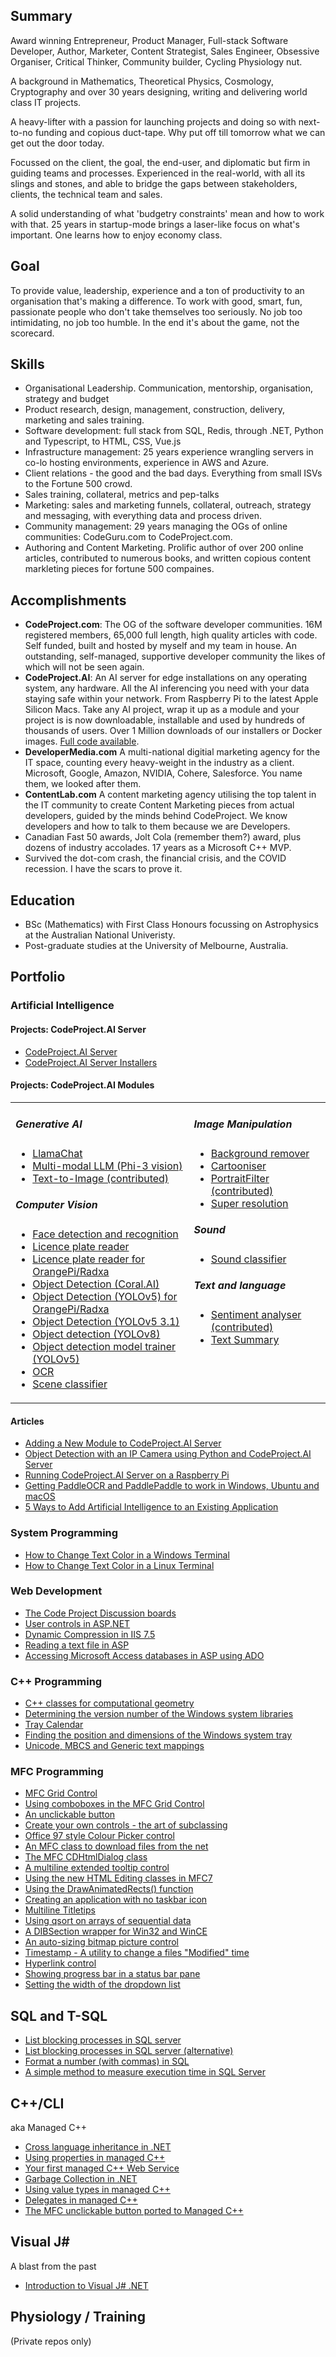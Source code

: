 <h2>Summary</h2>

Award winning Entrepreneur, Product Manager, Full-stack Software Developer, Author, Marketer, Content
Strategist, Sales Engineer, Obsessive Organiser, Critical Thinker, Community builder, Cycling Physiology
nut.

A background in Mathematics, Theoretical Physics, Cosmology, Cryptography and over 30 years designing, 
writing and delivering world class IT projects.

A heavy-lifter with a passion for launching projects and doing so with next-to-no funding and copious
duct-tape. Why put off till tomorrow what we can get out the door today.

Focussed on the client, the goal, the end-user, and diplomatic but firm in guiding teams and processes.
Experienced in the real-world, with all its slings and stones, and able to bridge the gaps between
stakeholders, clients, the technical team and sales. 

A solid understanding of what 'budgetry constraints' mean and how to work with that. 25 years in 
startup-mode brings a laser-like focus on what's important. One learns how to enjoy economy class.

<h2>Goal</h2>

To provide value, leadership, experience and a ton of productivity to an organisation that's making a 
difference. To work with good, smart, fun, passionate people who don't take themselves too seriously.
No job too intimidating, no job too humble. In the end it's about the game, not the scorecard.

<h2>Skills</h2>
<ul>
  <li>Organisational Leadership. Communication, mentorship, organisation, strategy and budget</li>
  <li>Product research, design, management, construction, delivery, marketing and sales training.</li>
  <li>Software development: full stack from SQL, Redis, through .NET, Python and Typescript, to HTML, CSS, Vue.js</li>
  <li>Infrastructure management: 25 years experience wrangling servers in co-lo hosting environments, experience in AWS and Azure.</li>
  <li>Client relations - the good and the bad days. Everything from small ISVs to the Fortune 500 crowd.</li>
  <li>Sales training, collateral, metrics and pep-talks</li>
  <li>Marketing: sales and marketing funnels, collateral, outreach, strategy and messaging, with everything data and process driven.</li>
  <li>Community management: 29 years managing the OGs of online communities: CodeGuru.com to CodeProject.com.</li>
  <li>Authoring and Content Marketing. Prolific author of over 200 online articles, contributed to numerous books, and written copious content markleting pieces for fortune 500 compaines.</li>
</ul>

<h2>Accomplishments</h2>
<ul>

  <li><b>CodeProject.com</b>: The OG of the software developer communities. 16M registered members,
  65,000 full length, high quality articles with code. Self funded, built and hosted by myself and
  my team in house. An outstanding, self-managed, supportive developer community the likes
  of which will not be seen again.</li>

  <li><b>CodeProject.AI</b>: An AI server for edge installations on any operating system, any hardware.
All the AI inferencing you need with your data staying safe within your network. From Raspberry Pi to
the latest Apple Silicon Macs. Take any AI project, wrap it up as a module and
your project is is now downloadable, installable and used by hundreds of thousands of users. Over
1 Million downloads of our installers or Docker images. <a href="https://github.com/codeproject/CodeProject.AI-Server">Full code available</a>.</li>
  
<li><b>DeveloperMedia.com</b> A multi-national digitial marketing agency for the IT space,
  counting every heavy-weight in the industry as a client. Microsoft, Google, Amazon, NVIDIA, Cohere,
  Salesforce. You name them, we looked after them.</li>
  <li><b>ContentLab.com</b> A content marketing agency utilising the top talent in the IT community
  to create Content Marketing pieces from actual developers, guided by the minds behind CodeProject.
  We know developers and how to talk to them because we are Developers.</li>

<li>Canadian Fast 50 awards, Jolt Cola (remember them?) award, plus dozens of industry
    accolades. 17 years as a Microsoft C++ MVP.</li>

<li>Survived the dot-com crash, the financial crisis, and the COVID recession. I have the scars to prove it.</li>
</ul>

<h2>Education</h2>
<ul>
  <li>BSc (Mathematics) with First Class Honours focussing on Astrophysics at the Australian National Univeristy.</li>
  <li>Post-graduate studies at the University of Melbourne, Australia.</li>
</ul>

<h2>Portfolio</h2>

<h3>Artificial Intelligence</h3>
<h4>Projects: CodeProject.AI Server</h4>
<ul>
  <li><a href="https://github.com/codeproject/CodeProject.AI-Server">CodeProject.AI Server</a></li>
  <li><a href="https://github.com/codeproject/CodeProject.AI-Server-Installers">CodeProject.AI Server Installers</a></li>
</ul>

<H4>Projects: CodeProject.AI Modules</H4>
<table><tr valign=top>
<td>
  <h5>Generative AI</h5>
  <ul>
  <li><a href="https://github.com/codeproject/CodeProject.AI-LlamaChat">LlamaChat</a></li>
  <li><a href="https://github.com/codeproject/CodeProject.AI-MultiModeLLM">Multi-modal LLM (Phi-3 vision)</a></li>
  <li><a href="https://github.com/codeproject/CodeProject.AI-Text2Image">Text-to-Image (contributed)</a></li>
  </ul>
  
  <h5>Computer Vision</h5>
  <ul>
  <li><a href="https://github.com/codeproject/CodeProject.AI-FaceProcessing">Face detection and recognition</a></li>
  <li><a href="https://github.com/codeproject/CodeProject.AI-ALPR">Licence plate reader</a></li>
  <li><a href="https://github.com/codeproject/CodeProject.AI-ALPR-RKNN">Licence plate reader for OrangePi/Radxa</a></li>
  <li><a href="https://github.com/codeproject/CodeProject.AI-ObjectDetectionCoral">Object Detection (Coral.AI)</a></li>
  <li><a href="https://github.com/codeproject/CodeProject.AI-ObjectDetectionYoloRKNN">Object Detection (YOLOv5) for OrangePi/Radxa</a></li>
  <li><a href="https://github.com/codeproject/CodeProject.AI-ObjectDetectionYOLOv5-3.1">Object Detection (YOLOv5 3.1)</a></li>
  <li><a href="https://github.com/codeproject/CodeProject.AI-ObjectDetectionYOLOv8">Object detection (YOLOv8)</a></li>
  <li><a href="https://github.com/codeproject/CodeProject.AI-TrainingObjectDetectionYOLOv5">Object detection model trainer (YOLOv5)</a></li>
  <li><a href="https://github.com/codeproject/CodeProject.AI-OCR">OCR</a></li>
  <li><a href="https://github.com/codeproject/CodeProject.AI-SceneClassifier">Scene classifier</a></li>
  </ul>
  
</td><td>
  
  <h5>Image Manipulation</h5>
  <ul>
  <li><a href="https://github.com/codeproject/CodeProject.AI-BackgroundRemover">Background remover</a></li>
  <li><a href="https://github.com/codeproject/CodeProject.AI-Cartoonizer">Cartooniser</a></li>
  <li><a href="https://github.com/codeproject/CodeProject.AI-PortraitFilter">PortraitFilter (contributed)</a></li>
  <li><a href="https://github.com/codeproject/CodeProject.AI-SuperResolution">Super resolution</a></li>
  </ul>
 
  <h5>Sound</h5>
  <ul>
  <li><a href="https://github.com/codeproject/CodeProject.AI-SoundClassifierTF">Sound classifier</a></li>
  </ul>
  
  <h5>Text and language</h5>
  <ul>
  <li><a href="https://github.com/codeproject/CodeProject.AI-SentimentAnalysis">Sentiment analyser (contributed)</a></li>
  <li><a href="https://github.com/codeproject/CodeProject.AI-TextSummary">Text Summary</a></li>
  </ul>

</td>
</tr></table>

<h4>Articles</h4>
<ul>
  <li><a href="https://github.com/ChrisMaunder/Adding-a-New-Module-to-CodeProject-AI-Server">Adding a New Module 
    to CodeProject.AI Server</a></li>
  <li><a href="https://github.com/ChrisMaunder/Object-Detection-with-an-IP-Camera-using-Python">Object Detection 
    with an IP Camera using Python and CodeProject.AI Server<a/></li>
  <li><a href="https://github.com/ChrisMaunder/Running-CodeProject-AI-Server-on-a-Raspberry-Pi">Running CodeProject.AI
    Server on a Raspberry Pi<a/></li>
  <li><a href="https://github.com/ChrisMaunder/Getting-PaddleOCR-and-PaddlePaddle-to-work-in-Wind">Getting PaddleOCR
    and PaddlePaddle to work in Windows, Ubuntu and macOS</a></li>
    <li><a href="https://github.com/ChrisMaunder/5-Ways-to-Add-Artificial-Intelligence-to-an-Existi">5 Ways to Add 
      Artificial Intelligence to an Existing Application</a></li>
</ul>

<h3>System Programming</h3>
  <ul>
    <li><a href="https://github.com/ChrisMaunder/How-to-Change-Text-Color-in-a-Windows-Terminal">How to Change Text 
      Color in a Windows Terminal</a></li>
    <li><a href="https://github.com/ChrisMaunder/How-to-Change-Text-Color-in-a-Linux-Terminal">How to Change Text 
      Color in a Linux Terminal</a></li>
  </ul>  

<h3>Web Development</h3>
  <ul>
    <li><a href="https://github.com/ChrisMaunder/codeproject-forum">The Code Project Discussion boards</a></li>
    <li><a href="https://github.com/ChrisMaunder/usercontrols_aspnet">User controls in ASP.NET</a></li>
    <li><a href="https://github.com/ChrisMaunder/Dynamic-Compression-in-IIS-7-2">Dynamic Compression in IIS 7.5</a></li>
    <li><a href="https://github.com/ChrisMaunder/readfile_in_asp">Reading a text file in ASP</a></li>
    <li><a href="https://github.com/ChrisMaunder/AccessDB_in_VBScript">Accessing Microsoft Access databases in ASP using ADO</a></li>
  </ul>  

  <h3>C++ Programming</h3>
  <ul>
    <li><a href="https://github.com/ChrisMaunder/geometry">C++ classes for computational geometry</a></li>
    <li><a href="https://github.com/ChrisMaunder/library_version">Determining the version number of the Windows system libraries</a></li>
    <li><a href="https://github.com/ChrisMaunder/traycalendar/tree/master">Tray Calendar</a></li>
    <li><a href="https://github.com/ChrisMaunder/trayposition">Finding the position and dimensions of the Windows system tray</a></li>
    <li><a href="https://github.com/ChrisMaunder/unicode">Unicode, MBCS and Generic text mappings</a></li>
  </ul>

  <h3>MFC Programming</h3>
  <ul>
    <li><a href="https://github.com/ChrisMaunder/MFC-GridCtrl">MFC Grid Control</a></li>
    <li><a href="https://github.com/ChrisMaunder/gridctrl_combo">Using comboboxes in the MFC Grid Control</a></li>
    <li><a href="https://github.com/ChrisMaunder/trick_button">An unclickable button</a></li>
    <li><a href="https://github.com/ChrisMaunder/subclassdemo">Create your own controls - the art of subclassing</a></li>    
    <li><a href="https://github.com/ChrisMaunder/colour_picker">Office 97 style Colour Picker control</a></li>
    <li><a href="https://github.com/ChrisMaunder/webgrab">An MFC class to download files from the net</a></li>
    <li><a href="https://github.com/ChrisMaunder/dhtmldialog">The MFC CDHtmlDialog class</a></li>
    <li><a href="https://github.com/ChrisMaunder/tooltipex">A multiline extended tooltip control</a></li>
    <li><a href="https://github.com/ChrisMaunder/mfchtmledit">Using the new HTML Editing classes in MFC7</a></li>
    <li><a href="https://github.com/ChrisMaunder/drawanimated_in_mfc">Using the DrawAnimatedRects() function</a></li>
    <li><a href="https://github.com/ChrisMaunder/notaskbaricon">Creating an application with no taskbar icon</a></li>
    <li><a href="https://github.com/ChrisMaunder/multiline_titletips">Multiline Titletips</a></li>
    <li><a href="https://github.com/ChrisMaunder/qsort">Using qsort on arrays of sequential data</a></li>
    <li><a href="https://github.com/ChrisMaunder/dibsection_wince">A DIBSection wrapper for Win32 and WinCE</a></li>
    <li><a href="https://github.com/ChrisMaunder/Auto_size_bitmap_picture">An auto-sizing bitmap picture control</a></li>
    <li><a href="https://github.com/ChrisMaunder/timestamp">Timestamp - A utility to change a files "Modified" time</a></li>
    <li><a href="https://github.com/ChrisMaunder/hyperlink">Hyperlink control</a></li>
    <li><a href="https://github.com/ChrisMaunder/progressbar__in_statusbar_mfc">Showing progress bar in a status bar pane</a></li>
    <li><a href="https://github.com/ChrisMaunder/set_combobox_dropwidth_mfc">Setting the width of the dropdown list</a></li>
  </ul>
  
  <h2>SQL and T-SQL</h2>
  <ul>
    <li><a href="https://github.com/ChrisMaunder/List-blocking-processes-in-SQL-server">List blocking processes in SQL server</a></li>
    <li><a href="https://github.com/ChrisMaunder/List-blocking-processes-in-SQL-server-2">List blocking processes in SQL server (alternative)</a></li>
    <li><a href="https://github.com/ChrisMaunder/Format-a-number-with-commas-in-SQL">Format a number (with commas) in SQL</a></li>
    <li><a href="https://github.com/ChrisMaunder/A-simple-method-to-measure-execution-time-in-SQL-S">A simple method to measure execution 
      time in SQL Server</a></li>    
  </ul>

  <h2>C++/CLI</h2>
  <p>aka Managed C++</p>
  <ul>
    <li><a href="https://github.com/ChrisMaunder/cross_lang_inherit_managed_c_plusplus">Cross language inheritance in .NET</a></li>
    <li><a href="https://github.com/ChrisMaunder/managedcpp_properties">Using properties in managed C++</a></li>
    <li><a href="https://github.com/ChrisMaunder/managed_cpp_service">Your first managed C++ Web Service</a></li>
    <li><a href="https://github.com/ChrisMaunder/garbage_collection_in_managed_cpp">Garbage Collection in .NET</a></li>
    <li><a href="https://github.com/ChrisMaunder/value_types_in_managed_cpp">Using value types in managed C++</a></li>
    <li><a href="https://github.com/ChrisMaunder/delegates_in_managed_cpp">Delegates in managed C++</a></li>
    <li><a href="https://github.com/ChrisMaunder/Trick_Button_Managed_cpp">The MFC unclickable button ported to Managed C++</a></li>
  </ul>

  <h2>Visual J#</h2>
  <p>A blast from the past</p>
  <ul>
    <li><a href="https://github.com/ChrisMaunder/intro_vjsharp">Introduction to Visual J# .NET</a></li>    
  </ul>
    
  <h2>Physiology / Training</h2>
  <p>(Private repos only)</p>
  
</td>
</tr></table>
